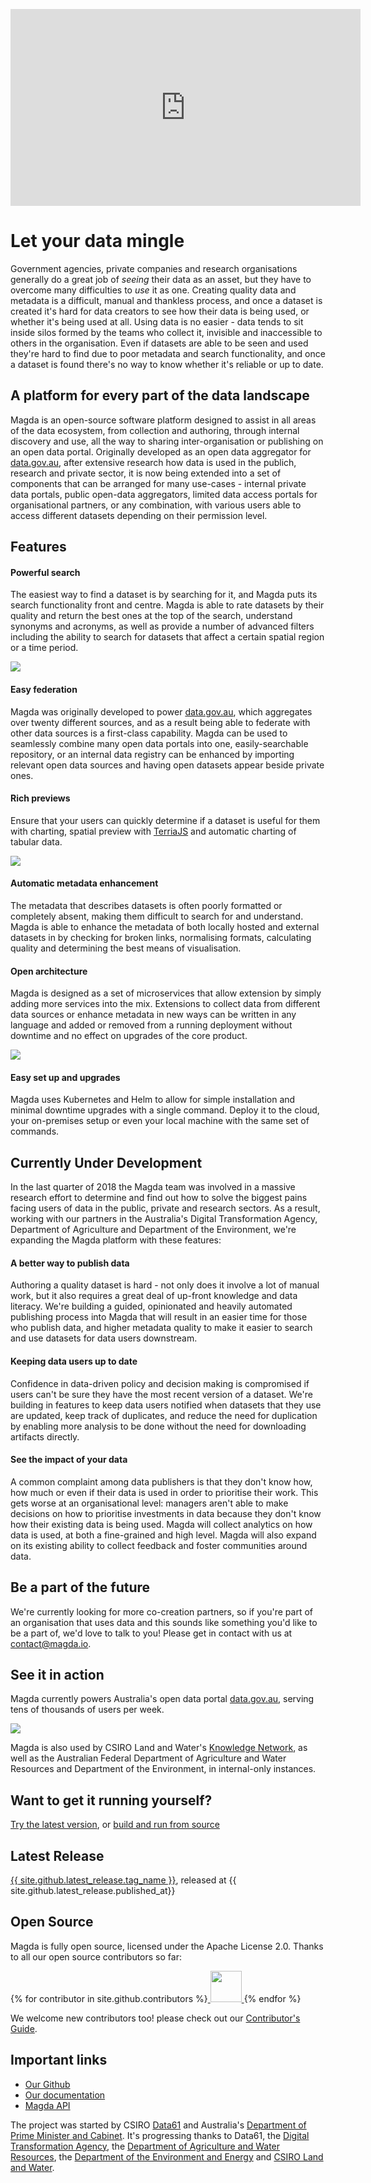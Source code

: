 <p class="center">
    <iframe width="560" height="315" src="https://www.youtube.com/embed/gcwqjD-bnhk" frameborder="0" allow="accelerometer; autoplay; encrypted-media; gyroscope; picture-in-picture" allowfullscreen></iframe>
</p>

# Let your data mingle

Government agencies, private companies and research organisations generally do a great job of _seeing_ their data as an asset, but they have to overcome many difficulties to _use_ it as one. Creating quality data and metadata is a difficult, manual and thankless process, and once a dataset is created it's hard for data creators to see how their data is being used, or whether it's being used at all. Using data is no easier - data tends to sit inside silos formed by the teams who collect it, invisible and inaccessible to others in the organisation. Even if datasets are able to be seen and used they're hard to find due to poor metadata and search functionality, and once a dataset is found there's no way to know whether it's reliable or up to date.

## A platform for every part of the data landscape

Magda is an open-source software platform designed to assist in all areas of the data ecosystem, from collection and authoring, through internal discovery and use, all the way to sharing inter-organisation or publishing on an open data portal. Originally developed as an open data aggregator for [data.gov.au](https://data.gov.au), after extensive research how data is used in the publich, research and private sector, it is now being extended into a set of components that can be arranged for many use-cases - internal private data portals, public open-data aggregators, limited data access portals for organisational partners, or any combination, with various users able to access different datasets depending on their permission level.

## Features

#### Powerful search

The easiest way to find a dataset is by searching for it, and Magda puts its search functionality front and centre. Magda is able to rate datasets by their quality and return the best ones at the top of the search, understand synonyms and acronyms, as well as provide a number of advanced filters including the ability to search for datasets that affect a certain spatial region or a time period.

<p class="center">
    <img src="./assets/filter-screenshot.png">
</p>

#### Easy federation

Magda was originally developed to power [data.gov.au](https://data.gov.au), which aggregates over twenty different sources, and as a result being able to federate with other data sources is a first-class capability. Magda can be used to seamlessly combine many open data portals into one, easily-searchable repository, or an internal data registry can be enhanced by importing relevant open data sources and having open datasets appear beside private ones.

#### Rich previews

Ensure that your users can quickly determine if a dataset is useful for them with charting, spatial preview with [TerriaJS](https://terria.io) and automatic charting of tabular data.

<p class="center">
    <img src="./assets/screenshot-preview.png">
</p>

#### Automatic metadata enhancement

The metadata that describes datasets is often poorly formatted or completely absent, making them difficult to search for and understand. Magda is able to enhance the metadata of both locally hosted and external datasets in by checking for broken links, normalising formats, calculating quality and determining the best means of visualisation.

#### Open architecture

Magda is designed as a set of microservices that allow extension by simply adding more services into the mix. Extensions to collect data from different data sources or enhance metadata in new ways can be written in any language and added or removed from a running deployment without downtime and no effect on upgrades of the core product.

<p class="center">
    <img src="./docs/magda-basic-architecture.png">
</p>

#### Easy set up and upgrades

Magda uses Kubernetes and Helm to allow for simple installation and minimal downtime upgrades with a single command. Deploy it to the cloud, your on-premises setup or even your local machine with the same set of commands.

## Currently Under Development

In the last quarter of 2018 the Magda team was involved in a massive research effort to determine and find out how to solve the biggest pains facing users of data in the public, private and research sectors. As a result, working with our partners in the Australia's Digital Transformation Agency, Department of Agriculture and Department of the Environment, we're expanding the Magda platform with these features:

#### A better way to publish data

Authoring a quality dataset is hard - not only does it involve a lot of manual work, but it also requires a great deal of up-front knowledge and data literacy. We're building a guided, opinionated and heavily automated publishing process into Magda that will result in an easier time for those who publish data, and higher metadata quality to make it easier to search and use datasets for data users downstream.

#### Keeping data users up to date

Confidence in data-driven policy and decision making is compromised if users can't be sure they have the most recent version of a dataset. We're building in features to keep data users notified when datasets that they use are updated, keep track of duplicates, and reduce the need for duplication by enabling more analysis to be done without the need for downloading artifacts directly.

#### See the impact of your data

A common complaint among data publishers is that they don't know how, how much or even if their data is used in order to prioritise their work. This gets worse at an organisational level: managers aren't able to make decisions on how to prioritise investments in data because they don't know how their existing data is being used. Magda will collect analytics on how data is used, at both a fine-grained and high level. Magda will also expand on its existing ability to collect feedback and foster communities around data.

## Be a part of the future

We're currently looking for more co-creation partners, so if you're part of an organisation that uses data and this sounds like something you'd like to be a part of, we'd love to talk to you! Please get in contact with us at [contact@magda.io](mailto:contact@magda.io).

## See it in action

Magda currently powers Australia's open data portal [data.gov.au](https://data.gov.au), serving tens of thousands of users per week.

<p class="center">
    <img src="./assets/search-screenshot.png">
</p>

Magda is also used by CSIRO Land and Water's [Knowledge Network](https://knowledgenet.co/), as well as the Australian Federal Department of Agriculture and Water Resources and Department of the Environment, in internal-only instances.

## Want to get it running yourself?

[Try the latest version](https://github.com/magda-io/magda-config), or [build and run from source](https://magda.io/docs/building-and-running)

## Latest Release

<a href="{{ site.github.url}}">{{ site.github.latest_release.tag_name }}</a>, released at {{ site.github.latest_release.published_at}}

## Open Source

Magda is fully open source, licensed under the Apache License 2.0. Thanks to all our open source contributors so far:

{% for contributor in site.github.contributors %}<a target="_blank" rel="nofollower noreferrer" href="{{contributor.html_url}}" alt="{{contributor.login}}" title="{{contributor.login}}">
<img src="{{contributor.avatar_url}}" style="width:50px;height:50px;display:inline;">
</a>{% endfor %}

We welcome new contributors too! please check out our [Contributor's Guide](https://github.com/magda-io/magda/blob/master/.github/CONTRIBUTING.md).

## Important links

-   [Our Github](https://github.com/magda-io/magda)
-   [Our documentation](/docs)
-   [Magda API](https://search.data.gov.au/api/v0/apidocs/index.html)

The project was started by CSIRO [Data61](https://data61.csiro.au/) and Australia's [Department of Prime Minister and Cabinet](https://www.pmc.gov.au/). It's progressing thanks to Data61, the [Digital Transformation Agency](https://www.dta.gov.au/), the [Department of Agriculture and Water Resources](http://www.agriculture.gov.au/), the [Department of the Environment and Energy](https://www.environment.gov.au/) and [CSIRO Land and Water](https://www.csiro.au/en/Research/LWF).
